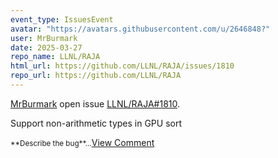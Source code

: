 ```yaml
---
event_type: IssuesEvent
avatar: "https://avatars.githubusercontent.com/u/2646848?"
user: MrBurmark
date: 2025-03-27
repo_name: LLNL/RAJA
html_url: https://github.com/LLNL/RAJA/issues/1810
repo_url: https://github.com/LLNL/RAJA
---
```


<a href='https://github.com/MrBurmark' target='_blank'>MrBurmark</a> open issue <a href='https://github.com/LLNL/RAJA/issues/1810' target='_blank'>LLNL/RAJA#1810</a>.

<p>Support non-arithmetic types in GPU sort</p><small>**Describe the bug**...</small><a href='https://github.com/LLNL/RAJA/issues/1810' target='_blank'>View Comment</a>